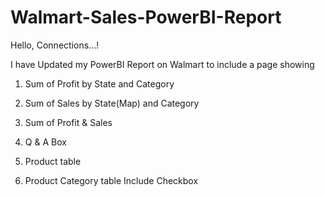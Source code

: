 # Walmart-Sales-PowerBI-Report
Hello, Connections...!

I have Updated my PowerBI Report on Walmart to include a page showing 

1) Sum of Profit by State and Category

2) Sum of Sales by State(Map) and Category

3) Sum of Profit & Sales

4) Q & A Box

5) Product table

6) Product Category table Include Checkbox
